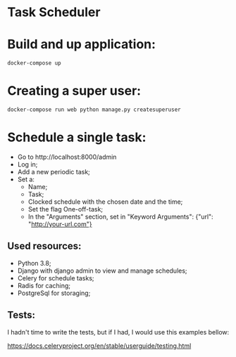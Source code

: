 # Task Scheduler

# Build and up application:
    docker-compose up

# Creating a super user:
    docker-compose run web python manage.py createsuperuser

# Schedule a single task:
* Go to http://localhost:8000/admin
* Log in;
* Add a new periodic task;
* Set a:
    * Name;
    * Task;
    * Clocked schedule with the chosen date and the time;
    * Set the flag One-off-task;
    * In the "Arguments" section, set in "Keyword Arguments": {"url": "http://your-url.com"}

## Used resources:
* Python 3.8;
* Django with django admin to view and manage schedules;
* Celery for schedule tasks;
* Radis for caching;
* PostgreSql for storaging;

## Tests:

I hadn't time to write the tests, but if I had, I would use this examples bellow:

https://docs.celeryproject.org/en/stable/userguide/testing.html